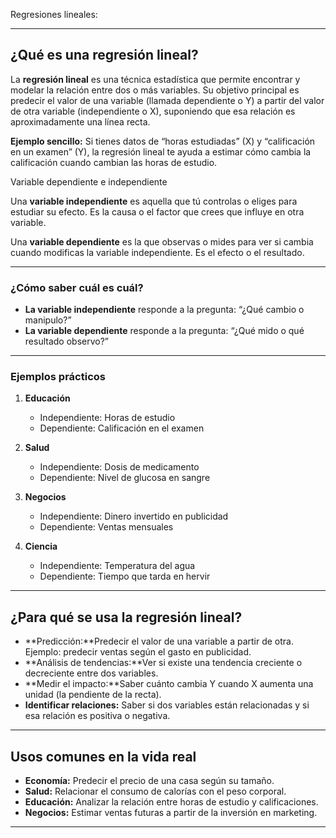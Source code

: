 Regresiones lineales:

---

## ¿Qué es una regresión lineal?

La **regresión lineal** es una técnica estadística que permite encontrar y modelar la relación entre dos o más variables. Su objetivo principal es predecir el valor de una variable (llamada dependiente o Y) a partir del valor de otra variable (independiente o X), suponiendo que esa relación es aproximadamente una línea recta.

**Ejemplo sencillo:**
Si tienes datos de “horas estudiadas” (X) y “calificación en un examen” (Y), la regresión lineal te ayuda a estimar cómo cambia la calificación cuando cambian las horas de estudio.

Variable dependiente e independiente

Una **variable independiente** es aquella que tú controlas o eliges para estudiar su efecto. Es la causa o el factor que crees que influye en otra variable.

Una **variable dependiente** es la que observas o mides para ver si cambia cuando modificas la variable independiente. Es el efecto o el resultado.

---

### ¿Cómo saber cuál es cuál?

- **La variable independiente** responde a la pregunta: “¿Qué cambio o manipulo?”
- **La variable dependiente** responde a la pregunta: “¿Qué mido o qué resultado observo?”

---

### Ejemplos prácticos

1. **Educación**

   - Independiente: Horas de estudio
   - Dependiente: Calificación en el examen
2. **Salud**

   - Independiente: Dosis de medicamento
   - Dependiente: Nivel de glucosa en sangre
3. **Negocios**

   - Independiente: Dinero invertido en publicidad
   - Dependiente: Ventas mensuales
4. **Ciencia**

   - Independiente: Temperatura del agua
   - Dependiente: Tiempo que tarda en hervir

---

## ¿Para qué se usa la regresión lineal?

- **Predicción:**Predecir el valor de una variable a partir de otra. Ejemplo: predecir ventas según el gasto en publicidad.
- **Análisis de tendencias:**Ver si existe una tendencia creciente o decreciente entre dos variables.
- **Medir el impacto:**Saber cuánto cambia Y cuando X aumenta una unidad (la pendiente de la recta).
- **Identificar relaciones:**
  Saber si dos variables están relacionadas y si esa relación es positiva o negativa.

---

## Usos comunes en la vida real

- **Economía:** Predecir el precio de una casa según su tamaño.
- **Salud:** Relacionar el consumo de calorías con el peso corporal.
- **Educación:** Analizar la relación entre horas de estudio y calificaciones.
- **Negocios:** Estimar ventas futuras a partir de la inversión en marketing.

---
